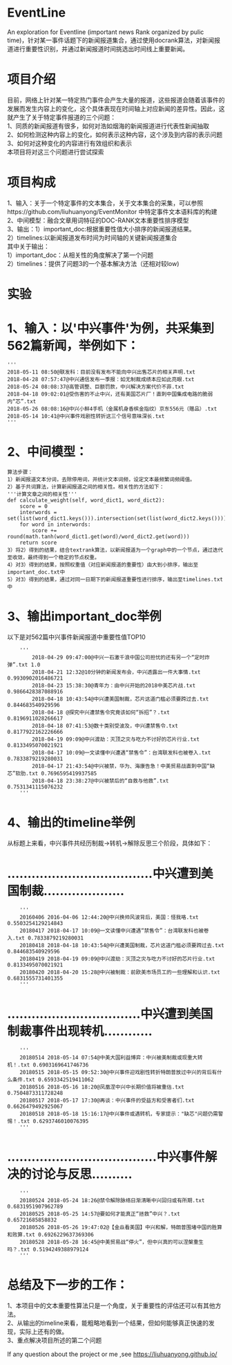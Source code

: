 # EventLine
An exploration for Eventline (important news Rank organized by pulic time)，针对某一事件话题下的新闻报道集合，通过使用docrank算法，对新闻报道进行重要性识别，并通过新闻报道时间挑选出时间线上重要新闻。
# 项目介绍  
目前，网络上针对某一特定热门事件会产生大量的报道，这些报道会随着该事件的发展而发生内容上的变化，这个具体表现在时间轴上对应新闻的差异性。因此，这就产生了关于特定事件报道的三个问题：  
1、同质的新闻报道有很多，如何对浩如烟海的新闻报道进行代表性新闻抽取  
2、如何检测这种内容上的变化，如何表示这种内容，这个涉及到内容的表示问题  
3、如何对这种变化的内容进行有效组织和表示  
本项目将对这三个问题进行尝试探索  
# 项目构成
1、输入：关于一个特定事件的文本集合，关于文本集合的采集，可以参照https://github.com/liuhuanyong/EventMonitor 中特定事件文本语料库的构建  
2、中间模型：融合文章用词特征的DOC-RANK文本重要性排序模型  
3、输出：1）important_doc:根据重要性值大小排序的新闻报道结果。  
        2）timelines:以新闻报道发布时间为时间轴的关键新闻报道集合  
其中关于输出：    
1）important_doc：从相关性的角度解决了第一个问题    
2）timelines：提供了问题3的一个基本解决方法（还相对较low)

# 实验
# 1、输入：以'中兴事件'为例，共采集到562篇新闻，举例如下：  
    '''
    2018-05-11 08:50@联发科：目前没有发布不能向中兴出售芯片的相关声明.txt   
    2018-04-28 07:57:47@中兴通信发布一季报：如无制裁成绩本应如此亮眼.txt   
    2018-05-24 08:08:37@高管调整、巨额罚款，中兴解决方案代价不菲.txt   
    2018-04-18 09:02:01@受伤害的不止中兴，还有美国芯片厂！直刺中国集成电路的脆弱内“芯”.txt   
    2018-05-26 08:08:16@中兴小鲜4手机（金属机身香槟金指纹）京东556元（赠品）.txt   
    2018-05-14 10:41@中兴事件戏剧性转折这三个信号意味深长.txt   
    '''
# 2、中间模型：
    算法步骤：
    1）新闻报道文本分词，去除停用词，并统计文本词频，设定文本最频繁词频阈值。  
    2）基于共词算法，计算新闻报道之间的相关性。相关性的方法如下： 
    '''计算文章之间的相关性'''
    def calculate_weight(self, word_dict1, word_dict2):
        score = 0
        interwords = set(list(word_dict1.keys())).intersection(set(list(word_dict2.keys())))
        for word in interwords:
            score += round(math.tanh(word_dict1.get(word)/word_dict2.get(word)))
        return score
    3）将2）得到的结果，结合textrank算法，以新闻报道为一个graph中的一个节点，通过迭代至收敛，最终得到一个稳定的节点权重。  
    4）对3）得到的结果，按照权重值（对应新闻报道的重要性）由大到小排序，输出至important_doc.txt中  
    5）对3）得到的结果，通过对同一日期下的新闻报道重要性进行排序，输出至timelines.txt中  
# 3、输出important_doc举例
   以下是对562篇中兴事件新闻报道中重要性值TOP10                

        '''
            2018-04-29 09:47:00@中兴一石激千浪中国公司担忧的还有另一个“定时炸弹”.txt 1.0  
            2018-04-21 12:32@10分钟的新闻发布会，中兴透露出一件大事情.txt 0.9930902016486721  
            2018-04-23 15:38:30@青年力：由中兴开始的2018中美芯片战.txt 0.9866428387088916  
            2018-04-18 10:43:54@中兴遭美国制裁，芯片这道门槛必须要跨过去.txt 0.844683540929596  
            2018-04-18 @探究中兴遭禁售令究竟该如何“拆招”？.txt 0.8196911028266617  
            2018-04-18 07:41:53@数十类别受波及，中兴遭禁售令.txt 0.8177922162226666  
            2018-04-19 09:09@中兴渡劫：灭顶之灾与吃力不讨好的芯片行业.txt 0.8133495070021921  
            2018-04-17 10:09@一文读懂中兴遭遇“禁售令”：台湾联发科也被卷入.txt 0.7833879219280031  
            2018-04-17 21:43:54@中兴被禁，华为、海康告急！中美贸易战直刺中国“缺芯”软肋.txt 0.7696595419937585  
            2018-04-18 23:38:27@中兴被禁后的“自救与他救”.txt 0.7531341115076232  
        '''       
# 4、输出的timeline举例
从标题上来看，中兴事件共经历制裁->转机->解除反思三个阶段，具体如下：  
# ....................................中兴遭到美国制裁....................
        '''
        20160406 2016-04-06 12:44:20@中兴换帅风波背后，美国：怪我咯.txt 0.5503254129214843  
        20180417 2018-04-17 10:09@一文读懂中兴遭遇“禁售令”：台湾联发科也被卷入.txt 0.7833879219280031  
        20180418 2018-04-18 10:43:54@中兴遭美国制裁，芯片这道门槛必须要跨过去.txt 0.844683540929596  
        20180419 2018-04-19 09:09@中兴渡劫：灭顶之灾与吃力不讨好的芯片行业.txt 0.8133495070021921  
        20180420 2018-04-20 15:28@中兴被制裁：前欧美市场员工的一些理解和认识.txt 0.6831555731401355 
        '''
# .................................中兴遭到美国制裁事件出现转机............
        '''
        20180514 2018-05-14 07:54@中美大国利益博弈：中兴被美制裁或现重大转机！.txt 0.6903169641746736  
        20180515 2018-05-15 09:52:30@中兴事件迎戏剧性转折特朗普放过中兴的背后有什么条件.txt 0.6593342519411062  
        20180516 2018-05-16 18:20@凤凰涅中兴中长期价值将被重估.txt 0.7504873311728248  
        20180517 2018-05-17 17:30@再谈：中兴事件的受益方和受害者们.txt 0.6626479492925067  
        20180518 2018-05-18 15:16:17@中兴事件或遇转机，专家提示："缺芯"问题仍需警惕！.txt 0.6293746010076395 
        '''
# .....................................中兴事件解决的讨论与反思.......... 
        '''
        20180524 2018-05-24 18:26@禁令解除脉络日渐清晰中兴回归或有所期.txt 0.6831951907962789  
        20180525 2018-05-25 14:57@要如何才能真正“拯救”中兴？.txt 0.65721685858832  
        20180526 2018-05-26 19:47:02@【金焱看美国】中兴和解，特朗普围堵中国的胜算和败算.txt 0.6926229637369306  
        20180528 2018-05-28 16:45@中美贸易战“停火”，但中兴真的可以涅槃重生吗？.txt 0.5194249388979124 
        '''
# 总结及下一步的工作：
1、本项目中的文本重要性算法只是一个角度，关于重要性的评估还可以有其他方法。  
2、从输出的timeline来看，能粗略地看到一个结果，但如何能够真正快速的发现，实际上还有的做。   
3、重点解决项目所述的第二个问题    

If any question about the project or me ,see https://liuhuanyong.github.io/
